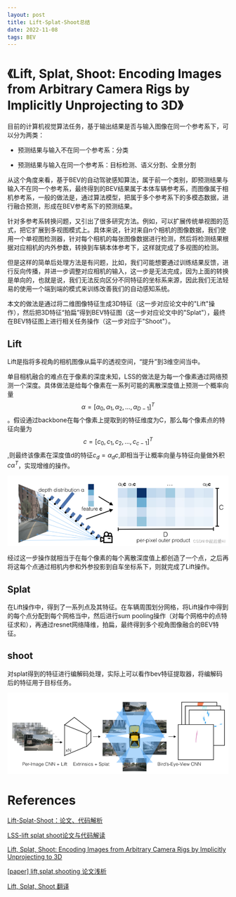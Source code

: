 ```yaml
---
layout: post
title: Lift-Splat-Shoot总结
date: 2022-11-08
tags: BEV  
---
```



# 《Lift, Splat, Shoot: Encoding Images from Arbitrary Camera Rigs by Implicitly Unprojecting to 3D》
目前的计算机视觉算法任务，基于输出结果是否与输入图像在同一个参考系下，可以分为两类：

* 预测结果与输入不在同一个参考系：分类

* 预测结果与输入在同一个参考系：目标检测、语义分割、全景分割

从这个角度来看，基于BEV的自动驾驶感知算法，属于前一个类别，即预测结果与输入不在同一个参考系，最终得到的BEV结果属于本体车辆参考系，而图像属于相机参考系，一般的做法是，通过算法模型，把属于多个参考系下的多模态数据，进行融合预测，形成在BEV参考系下的预测结果。

针对多参考系转换问题，又引出了很多研究方法。例如，可以扩展传统单视图的范式，把它扩展到多视图模式上。具体来说，针对来自n个相机的图像数据，我们使用一个单视图检测器，针对每个相机的每张图像数据进行检测，然后将检测结果根据对应相机的内外参数，转换到车辆本体参考下，这样就完成了多视图的检测。

但是这样的简单后处理方法是有问题，比如，我们可能想要通过训练结果反馈，进行反向传播，并进一步调整对应相机的输入，这一步是无法完成，因为上面的转换是单向的，也就是说，我们无法反向区分不同特征的坐标系来源，因此我们无法轻易的使用一个端到端的模式来训练改善我们的自动感知系统。

本文的做法是通过将二维图像特征生成3D特征（这一步对应论文中的"Lift"操作），然后把3D特征“拍扁”得到BEV特征图（这一步对应论文中的"Splat"），最终在BEV特征图上进行相关任务操作（这一步对应于"Shoot"）。
## Lift
Lift是指将多视角的相机图像从扁平的透视空间，“提升”到3维空间当中。

单目相机融合的难点在于像素的深度未知，LSS的做法是为每一个像素通过网络预测一个深度。具体做法是给每个像素在一系列可能的离散深度值上预测一个概率向量
$$\alpha = [\alpha_0 ,\alpha_1,\alpha_2,...,\alpha_{D-1}]^T$$
。假设通过backbone在每个像素上提取到的特征维度为C，那么每个像素点的特征向量为
$$c=[c_0,c_1,c_2,...,c_{c-1}]^T$$
,则最终该像素在深度值d的特征$c_d=\alpha_dc$,即相当于让概率向量与特征向量做外积$c\alpha^T$，实现增维的操作。

![](../img/1.png)

经过这一步操作就相当于在每个像素的每个离散深度值上都创造了一个点，之后再将这每个点通过相机内参和外参投影到自车坐标系下，则就完成了Lift操作。


## Splat
在Lift操作中，得到了一系列点及其特征。在车辆周围划分网格，将Lift操作中得到的每个点分配到每个网格当中，然后进行sum pooling操作（对每个网格中的点特征求和），再通过resnet网络降维，拍扁，最终得到多个视角图像融合的BEV特征。
## shoot
对splat得到的特征进行编解码处理，实际上可以看作bev特征提取器，将编解码后的特征用于目标任务。

![](../img/2.png)

# References
[Lift-Splat-Shoot：论文、代码解析](https://blog.csdn.net/weixin_45112559/article/details/127186229)

[LSS-lift splat shoot论文与代码解读](https://blog.csdn.net/weixin_41803339/article/details/127140039?spm=1001.2101.3001.6661.1&utm_medium=distribute.pc_relevant_t0.none-task-blog-2%7Edefault%7ECTRLIST%7ERate-1-127140039-blog-127186229.pc_relevant_aa&depth_1-utm_source=distribute.pc_relevant_t0.none-task-blog-2%7Edefault%7ECTRLIST%7ERate-1-127140039-blog-127186229.pc_relevant_aa&utm_relevant_index=1)

[Lift, Splat, Shoot: Encoding Images from Arbitrary Camera Rigs by Implicitly Unprojecting to 3D](https://blog.csdn.net/qq_30483585/article/details/125234126?spm=1001.2101.3001.6661.1&utm_medium=distribute.pc_relevant_t0.none-task-blog-2%7Edefault%7EBlogCommendFromBaidu%7ERate-1-125234126-blog-126779393.pc_relevant_3mothn_strategy_recovery&depth_1-utm_source=distribute.pc_relevant_t0.none-task-blog-2%7Edefault%7EBlogCommendFromBaidu%7ERate-1-125234126-blog-126779393.pc_relevant_3mothn_strategy_recovery&utm_relevant_index=1)

[[paper] lift,splat,shooting 论文浅析](https://blog.csdn.net/weixin_51449137/article/details/126662391?spm=1001.2101.3001.6650.2&utm_medium=distribute.pc_relevant.none-task-blog-2%7Edefault%7ECTRLIST%7ERate-2-126662391-blog-126779393.pc_relevant_layerdownloadsortv1&depth_1-utm_source=distribute.pc_relevant.none-task-blog-2%7Edefault%7ECTRLIST%7ERate-2-126662391-blog-126779393.pc_relevant_layerdownloadsortv1&utm_relevant_index=3)

[Lift, Splat, Shoot 翻译](https://blog.csdn.net/weixin_43889128/article/details/121787398?spm=1001.2101.3001.6650.6&utm_medium=distribute.pc_relevant.none-task-blog-2%7Edefault%7EBlogCommendFromBaidu%7ERate-6-121787398-blog-123840434.pc_relevant_multi_platform_whitelistv4&depth_1-utm_source=distribute.pc_relevant.none-task-blog-2%7Edefault%7EBlogCommendFromBaidu%7ERate-6-121787398-blog-123840434.pc_relevant_multi_platform_whitelistv4&utm_relevant_index=6)

